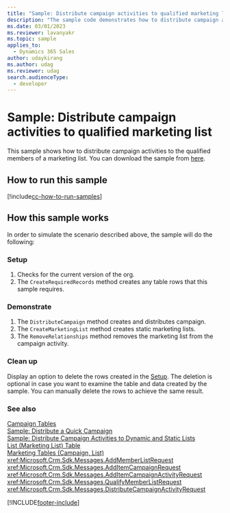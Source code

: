 ```yaml
---
title: "Sample: Distribute campaign activities to qualified marketing list (Dynamics 365 Sales)"
description: "The sample code demonstrates how to distribute campaign activities to the qualified members of a marketing list."
ms.date: 03/01/2023
ms.reviewer: lavanyakr
ms.topic: sample
applies_to: 
  - Dynamics 365 Sales
author: udaykirang
ms.author: udag
ms.reviewer: udag
search.audienceType: 
  - developer
---
```

# Sample: Distribute campaign activities to qualified marketing list

This sample shows how to distribute campaign activities to the qualified members of a marketing list. You can download the sample from [here](https://github.com/microsoft/Dynamics365-Apps-Samples/tree/master/marketing/DistributeCampaignActivitiesToMarketList).

## How to run this sample

[!include[cc-how-to-run-samples](../../includes/cc-how-to-run-samples.md)]

## How this sample works

In order to simulate the scenario described above, the sample will do the following:

### Setup

1. Checks for the current version of the org. 
2. The `CreateRequiredRecords` method creates any table rows that this sample requires.

### Demonstrate

1. The `DistributeCampaign` method creates and distributes campaign. 
2. The `CreateMarketingList` method creates static marketing lists. 
3. The `RemoveRelationships` method removes the marketing list from the campaign activity.

### Clean up

Display an option to delete the rows created in the [Setup](#setup). The deletion is optional in case you want to examine the table and data created by the sample. You can manually delete the rows to achieve the same result.
  
### See also  
 [Campaign Tables](campaign-entities.md)   
 [Sample: Distribute a Quick Campaign](sample-distribute-a-quick-campaign.md)   
 [Sample: Distribute Campaign Activities to Dynamic and Static Lists](sample-distribute-campaign-activities-dynamic-static-lists.md)   
 [List (Marketing List) Table](list-marketing-list-entity.md)   
 [Marketing Tables (Campaign, List)](marketing-entities-campaign-list.md)   
 <xref:Microsoft.Crm.Sdk.Messages.AddMemberListRequest>   
 <xref:Microsoft.Crm.Sdk.Messages.AddItemCampaignRequest>   
 <xref:Microsoft.Crm.Sdk.Messages.AddItemCampaignActivityRequest>   
 <xref:Microsoft.Crm.Sdk.Messages.QualifyMemberListRequest>   
 <xref:Microsoft.Crm.Sdk.Messages.DistributeCampaignActivityRequest>


[!INCLUDE[footer-include](../../includes/footer-banner.md)]
